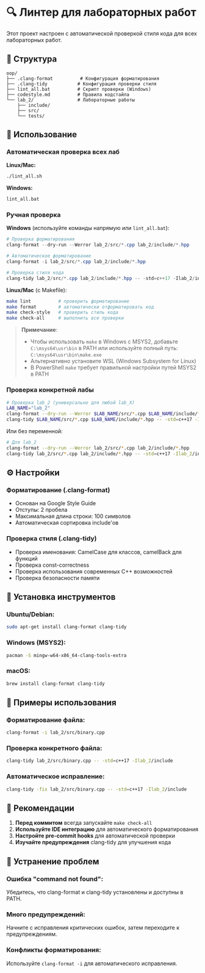 # 🔍 Линтер для лабораторных работ

Этот проект настроен с автоматической проверкой стиля кода для всех лабораторных работ.

## 📁 Структура

```
oop/
├── .clang-format          # Конфигурация форматирования
├── .clang-tidy           # Конфигурация проверки стиля
├── lint_all.bat          # Скрипт проверки (Windows)
├── codestyle.md          # Правила кодстайла
└── lab_2/                # Лабораторные работы
    ├── include/
    ├── src/
    └── tests/
```

## 🚀 Использование

### Автоматическая проверка всех лаб

**Linux/Mac:**
```bash
./lint_all.sh
```

**Windows:**
```cmd
lint_all.bat
```

### Ручная проверка

**Windows** (используйте команды напрямую или `lint_all.bat`):
```powershell
# Проверка форматирования
clang-format --dry-run --Werror lab_2/src/*.cpp lab_2/include/*.hpp

# Автоматическое форматирование
clang-format -i lab_2/src/*.cpp lab_2/include/*.hpp

# Проверка стиля кода
clang-tidy lab_2/src/*.cpp lab_2/include/*.hpp -- -std=c++17 -Ilab_2/include
```

**Linux/Mac** (с Makefile):
```bash
make lint          # проверить форматирование
make format        # автоматически отформатировать код
make check-style   # проверить стиль кода
make check-all     # выполнить все проверки
```

> **Примечание**: 
> - Чтобы использовать `make` в Windows с MSYS2, добавьте `C:\msys64\usr\bin` в PATH или используйте полный путь: `C:\msys64\usr\bin\make.exe`
> - Альтернативно установите WSL (Windows Subsystem for Linux)
> - В PowerShell `make` требует правильной настройки путей MSYS2 в PATH

### Проверка конкретной лабы

```bash
# Проверка lab_2 (универсально для любой lab_X)
LAB_NAME="lab_2"
clang-format --dry-run --Werror $LAB_NAME/src/*.cpp $LAB_NAME/include/*.hpp
clang-tidy $LAB_NAME/src/*.cpp $LAB_NAME/include/*.hpp -- -std=c++17 -I$LAB_NAME/include
```

Или без переменной:
```bash
# Для lab_2
clang-format --dry-run --Werror lab_2/src/*.cpp lab_2/include/*.hpp
clang-tidy lab_2/src/*.cpp lab_2/include/*.hpp -- -std=c++17 -Ilab_2/include
```

## ⚙️ Настройки

### Форматирование (.clang-format)
- Основан на Google Style Guide
- Отступы: 2 пробела
- Максимальная длина строки: 100 символов
- Автоматическая сортировка include'ов

### Проверка стиля (.clang-tidy)
- Проверка именования: CamelCase для классов, camelBack для функций
- Проверка const-correctness
- Проверка использования современных C++ возможностей
- Проверка безопасности памяти

## 🔧 Установка инструментов

### Ubuntu/Debian:
```bash
sudo apt-get install clang-format clang-tidy
```

### Windows (MSYS2):
```bash
pacman -S mingw-w64-x86_64-clang-tools-extra
```

### macOS:
```bash
brew install clang-format clang-tidy
```

## 📝 Примеры использования

### Форматирование файла:
```bash
clang-format -i lab_2/src/binary.cpp
```

### Проверка конкретного файла:
```bash
clang-tidy lab_2/src/binary.cpp -- -std=c++17 -Ilab_2/include
```

### Автоматическое исправление:
```bash
clang-tidy -fix lab_2/src/binary.cpp -- -std=c++17 -Ilab_2/include
```

## 🎯 Рекомендации

1. **Перед коммитом** всегда запускайте `make check-all`
2. **Используйте IDE интеграцию** для автоматического форматирования
3. **Настройте pre-commit hooks** для автоматической проверки
4. **Изучайте предупреждения** clang-tidy для улучшения кода

## 🐛 Устранение проблем

### Ошибка "command not found":
Убедитесь, что clang-format и clang-tidy установлены и доступны в PATH.

### Много предупреждений:
Начните с исправления критических ошибок, затем переходите к предупреждениям.

### Конфликты форматирования:
Используйте `clang-format -i` для автоматического исправления.
